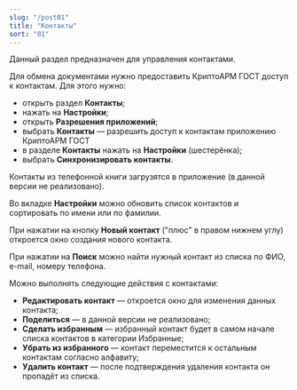 ```yaml
---
slug: "/post01"
title: "Контакты"
sort: "01"
---
```


Данный раздел предназначен для управления контактами.

Для обмена документами нужно предоставить КриптоАРМ ГОСТ доступ к контактам. Для этого нужно:
- открыть раздел **Контакты**;
- нажать на **Настройки**;
- открыть **Разрешения приложений**;
- выбрать **Контакты** — разрешить доступ к контактам приложению КриптоАРМ ГОСТ
- в разделе **Контакты** нажать на **Настройки** (шестерёнка);
- выбрать **Синхронизировать контакты**.

Контакты из телефонной книги загрузятся в приложение (в данной версии не реализовано).

Во вкладке **Настройки** можно обновить список контактов и сортировать по имени или по фамилии.

При нажатии на кнопку **Новый контакт** ("плюс" в правом нижнем углу) откроется окно создания нового контакта.

При нажатии на **Поиск** можно найти нужный контакт из списка по ФИО, e-mail, номеру телефона.

Можно выполнять следующие действия с контактами:
- **Редактировать контакт** — откроется окно для изменения данных контакта;
- **Поделиться**  — в данной версии не реализовано;
- **Сделать избранным** — избранный контакт будет в самом начале списка контактов в категории Избранные;
- **Убрать из избранного** — контакт переместится к остальным контактам согласно алфавиту;
- **Удалить контакт** — после подтверждения удаления контакта он пропадёт из списка.

